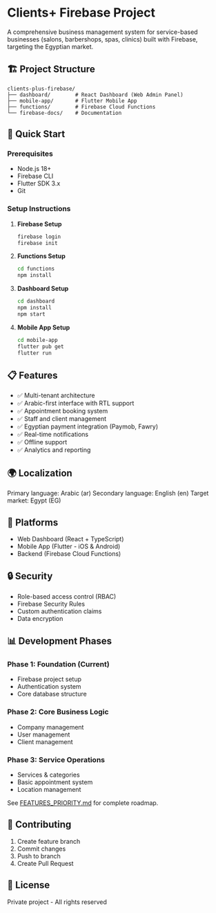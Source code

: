 # Clients+ Firebase Project

A comprehensive business management system for service-based businesses (salons, barbershops, spas, clinics) built with Firebase, targeting the Egyptian market.

## 🏗️ Project Structure

```
clients-plus-firebase/
├── dashboard/        # React Dashboard (Web Admin Panel)
├── mobile-app/       # Flutter Mobile App
├── functions/        # Firebase Cloud Functions
└── firebase-docs/    # Documentation
```

## 🚀 Quick Start

### Prerequisites
- Node.js 18+
- Firebase CLI
- Flutter SDK 3.x
- Git

### Setup Instructions

1. **Firebase Setup**
   ```bash
   firebase login
   firebase init
   ```

2. **Functions Setup**
   ```bash
   cd functions
   npm install
   ```

3. **Dashboard Setup**
   ```bash
   cd dashboard
   npm install
   npm start
   ```

4. **Mobile App Setup**
   ```bash
   cd mobile-app
   flutter pub get
   flutter run
   ```

## 📋 Features

- ✅ Multi-tenant architecture
- ✅ Arabic-first interface with RTL support
- ✅ Appointment booking system
- ✅ Staff and client management
- ✅ Egyptian payment integration (Paymob, Fawry)
- ✅ Real-time notifications
- ✅ Offline support
- ✅ Analytics and reporting

## 🌍 Localization

Primary language: Arabic (ar)
Secondary language: English (en)
Target market: Egypt (EG)

## 📱 Platforms

- Web Dashboard (React + TypeScript)
- Mobile App (Flutter - iOS & Android)
- Backend (Firebase Cloud Functions)

## 🔒 Security

- Role-based access control (RBAC)
- Firebase Security Rules
- Custom authentication claims
- Data encryption

## 📊 Development Phases

### Phase 1: Foundation (Current)
- Firebase project setup
- Authentication system
- Core database structure

### Phase 2: Core Business Logic
- Company management
- User management
- Client management

### Phase 3: Service Operations
- Services & categories
- Basic appointment system
- Location management

See [FEATURES_PRIORITY.md](../firebase-docs/FEATURES_PRIORITY.md) for complete roadmap.

## 🤝 Contributing

1. Create feature branch
2. Commit changes
3. Push to branch
4. Create Pull Request

## 📄 License

Private project - All rights reserved